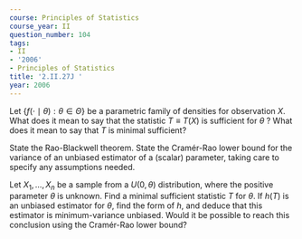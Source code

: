 ```yaml
---
course: Principles of Statistics
course_year: II
question_number: 104
tags:
- II
- '2006'
- Principles of Statistics
title: '2.II.27J '
year: 2006
---
```



Let $\{f(\cdot \mid \theta): \theta \in \Theta\}$ be a parametric family of densities for observation $X$. What does it mean to say that the statistic $T \equiv T(X)$ is sufficient for $\theta$ ? What does it mean to say that $T$ is minimal sufficient?

State the Rao-Blackwell theorem. State the Cramér-Rao lower bound for the variance of an unbiased estimator of a (scalar) parameter, taking care to specify any assumptions needed.

Let $X_{1}, \ldots, X_{n}$ be a sample from a $U(0, \theta)$ distribution, where the positive parameter $\theta$ is unknown. Find a minimal sufficient statistic $T$ for $\theta$. If $h(T)$ is an unbiased estimator for $\theta$, find the form of $h$, and deduce that this estimator is minimum-variance unbiased. Would it be possible to reach this conclusion using the Cramér-Rao lower bound?